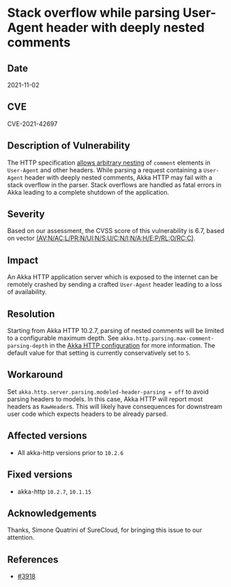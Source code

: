# Stack overflow while parsing User-Agent header with deeply nested comments

## Date

2021-11-02

## CVE

CVE-2021-42697

## Description of Vulnerability

The HTTP specification [allows arbitrary nesting](https://datatracker.ietf.org/doc/html/rfc7230#section-3.2.6) of `comment` elements in `User-Agent` and other headers.
While parsing a request containing a `User-Agent` header with deeply nested comments, Akka HTTP may fail with a stack overflow in the parser.
Stack overflows are handled as fatal errors in Akka leading to a complete shutdown of the application.

## Severity

Based on our assessment, the CVSS score of this vulnerability is 6.7, based on vector [(AV:N/AC:L/PR:N/UI:N/S:U/C:N/I:N/A:H/E:P/RL:O/RC:C)](https://nvd.nist.gov/vuln-metrics/cvss/v3-calculator?vector=AV:N/AC:L/PR:N/UI:N/S:U/C:N/I:N/A:H/E:P/RL:O/RC:C&version=3.1).

## Impact

An Akka HTTP application server which is exposed to the internet can be remotely crashed by sending a crafted `User-Agent` header leading to a loss of availability.

## Resolution

Starting from Akka HTTP 10.2.7, parsing of nested comments will be limited to a configurable maximum depth.
See `akka.http.parsing.max-comment-parsing-depth` in the [Akka HTTP configuration](https://doc.akka.io/libraries/akka-http/current/configuration.html) for more information.
The default value for that setting is currently conservatively set to `5`.

## Workaround

Set `akka.http.server.parsing.modeled-header-parsing = off` to avoid parsing headers to models.
In this case, Akka HTTP will report most headers as ``RawHeader``s.
This will likely have consequences for downstream user code which expects headers to be already parsed.

## Affected versions

* All akka-http versions prior to `10.2.6`

## Fixed versions

* akka-http `10.2.7`, `10.1.15`

## Acknowledgements

Thanks, Simone Quatrini of SureCloud, for bringing this issue to our attention.

## References

* [#3918](https://github.com/akka/akka-http/issues/3918)
